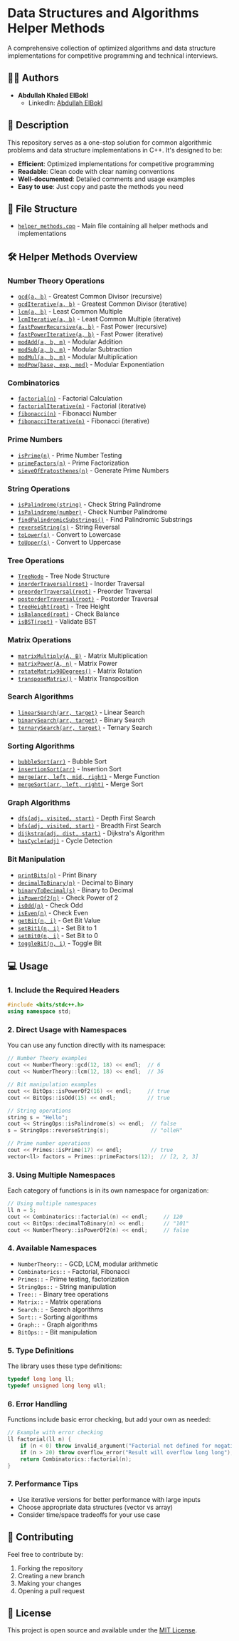 # Data Structures and Algorithms Helper Methods

A comprehensive collection of optimized algorithms and data structure implementations for competitive programming and technical interviews.

## 👨‍💻 Authors

- **Abdullah Khaled ElBokl**
  - LinkedIn: [Abdullah ElBokl](https://www.linkedin.com/in/abdullahbokl/)

## 📝 Description

This repository serves as a one-stop solution for common algorithmic problems and data structure implementations in C++. It's designed to be:
- **Efficient**: Optimized implementations for competitive programming
- **Readable**: Clean code with clear naming conventions
- **Well-documented**: Detailed comments and usage examples
- **Easy to use**: Just copy and paste the methods you need

## 📁 File Structure

- [`helper_methods.cpp`](helper_methods.cpp) - Main file containing all helper methods and implementations

## 🛠️ Helper Methods Overview

### Number Theory Operations
- [`gcd(a, b)`](helper_methods.cpp#L37) - Greatest Common Divisor (recursive)
- [`gcdIterative(a, b)`](helper_methods.cpp#L42) - Greatest Common Divisor (iterative)
- [`lcm(a, b)`](helper_methods.cpp#L51) - Least Common Multiple
- [`lcmIterative(a, b)`](helper_methods.cpp#L56) - Least Common Multiple (iterative)
- [`fastPowerRecursive(a, b)`](helper_methods.cpp#L62) - Fast Power (recursive)
- [`fastPowerIterative(a, b)`](helper_methods.cpp#L72) - Fast Power (iterative)
- [`modAdd(a, b, m)`](helper_methods.cpp#L82) - Modular Addition
- [`modSub(a, b, m)`](helper_methods.cpp#L83) - Modular Subtraction
- [`modMul(a, b, m)`](helper_methods.cpp#L84) - Modular Multiplication
- [`modPow(base, exp, mod)`](helper_methods.cpp#L92) - Modular Exponentiation

### Combinatorics
- [`factorial(n)`](helper_methods.cpp#L116) - Factorial Calculation
- [`factorialIterative(n)`](helper_methods.cpp#L122) - Factorial (iterative)
- [`fibonacci(n)`](helper_methods.cpp#L128) - Fibonacci Number
- [`fibonacciIterative(n)`](helper_methods.cpp#L135) - Fibonacci (iterative)

### Prime Numbers
- [`isPrime(n)`](helper_methods.cpp#L152) - Prime Number Testing
- [`primeFactors(n)`](helper_methods.cpp#L162) - Prime Factorization
- [`sieveOfEratosthenes(n)`](helper_methods.cpp#L178) - Generate Prime Numbers

### String Operations
- [`isPalindrome(string)`](helper_methods.cpp#L202) - Check String Palindrome
- [`isPalindrome(number)`](helper_methods.cpp#L210) - Check Number Palindrome
- [`findPalindromicSubstrings()`](helper_methods.cpp#L214) - Find Palindromic Substrings
- [`reverseString(s)`](helper_methods.cpp#L223) - String Reversal
- [`toLower(s)`](helper_methods.cpp#L228) - Convert to Lowercase
- [`toUpper(s)`](helper_methods.cpp#L233) - Convert to Uppercase

### Tree Operations
- [`TreeNode`](helper_methods.cpp#L243) - Tree Node Structure
- [`inorderTraversal(root)`](helper_methods.cpp#L249) - Inorder Traversal
- [`preorderTraversal(root)`](helper_methods.cpp#L256) - Preorder Traversal
- [`postorderTraversal(root)`](helper_methods.cpp#L263) - Postorder Traversal
- [`treeHeight(root)`](helper_methods.cpp#L270) - Tree Height
- [`isBalanced(root)`](helper_methods.cpp#L275) - Check Balance
- [`isBST(root)`](helper_methods.cpp#L295) - Validate BST

### Matrix Operations
- [`matrixMultiply(A, B)`](helper_methods.cpp#L304) - Matrix Multiplication
- [`matrixPower(A, n)`](helper_methods.cpp#L318) - Matrix Power
- [`rotateMatrix90Degrees()`](helper_methods.cpp#L337) - Matrix Rotation
- [`transposeMatrix()`](helper_methods.cpp#L353) - Matrix Transposition

### Search Algorithms
- [`linearSearch(arr, target)`](helper_methods.cpp#L370) - Linear Search
- [`binarySearch(arr, target)`](helper_methods.cpp#L379) - Binary Search
- [`ternarySearch(arr, target)`](helper_methods.cpp#L392) - Ternary Search

### Sorting Algorithms
- [`bubbleSort(arr)`](helper_methods.cpp#L418) - Bubble Sort
- [`insertionSort(arr)`](helper_methods.cpp#L430) - Insertion Sort
- [`merge(arr, left, mid, right)`](helper_methods.cpp#L444) - Merge Function
- [`mergeSort(arr, left, right)`](helper_methods.cpp#L463) - Merge Sort

### Graph Algorithms
- [`dfs(adj, visited, start)`](helper_methods.cpp#L478) - Depth First Search
- [`bfs(adj, visited, start)`](helper_methods.cpp#L487) - Breadth First Search
- [`dijkstra(adj, dist, start)`](helper_methods.cpp#L504) - Dijkstra's Algorithm
- [`hasCycle(adj)`](helper_methods.cpp#L525) - Cycle Detection

### Bit Manipulation
- [`printBits(n)`](helper_methods.cpp#L588) - Print Binary
- [`decimalToBinary(n)`](helper_methods.cpp#L595) - Decimal to Binary
- [`binaryToDecimal(s)`](helper_methods.cpp#L604) - Binary to Decimal
- [`isPowerOf2(n)`](helper_methods.cpp#L612) - Check Power of 2
- [`isOdd(n)`](helper_methods.cpp#L613) - Check Odd
- [`isEven(n)`](helper_methods.cpp#L614) - Check Even
- [`getBit(n, i)`](helper_methods.cpp#L615) - Get Bit Value
- [`setBit1(n, i)`](helper_methods.cpp#L616) - Set Bit to 1
- [`setBit0(n, i)`](helper_methods.cpp#L617) - Set Bit to 0
- [`toggleBit(n, i)`](helper_methods.cpp#L618) - Toggle Bit

## 💻 Usage

### 1. Include the Required Headers
```cpp
#include <bits/stdc++.h>
using namespace std;
```

### 2. Direct Usage with Namespaces
You can use any function directly with its namespace:

```cpp
// Number Theory examples
cout << NumberTheory::gcd(12, 18) << endl;  // 6
cout << NumberTheory::lcm(12, 18) << endl;  // 36

// Bit manipulation examples
cout << BitOps::isPowerOf2(16) << endl;     // true
cout << BitOps::isOdd(15) << endl;          // true

// String operations
string s = "Hello";
cout << StringOps::isPalindrome(s) << endl;  // false
s = StringOps::reverseString(s);             // "olleH"

// Prime number operations
cout << Primes::isPrime(17) << endl;         // true
vector<ll> factors = Primes::primeFactors(12);  // [2, 2, 3]
```

### 3. Using Multiple Namespaces
Each category of functions is in its own namespace for organization:
```cpp
// Using multiple namespaces
ll n = 5;
cout << Combinatorics::factorial(n) << endl;     // 120
cout << BitOps::decimalToBinary(n) << endl;      // "101"
cout << NumberTheory::isPowerOf2(n) << endl;     // false
```

### 4. Available Namespaces
- `NumberTheory::` - GCD, LCM, modular arithmetic
- `Combinatorics::` - Factorial, Fibonacci
- `Primes::` - Prime testing, factorization
- `StringOps::` - String manipulation
- `Tree::` - Binary tree operations
- `Matrix::` - Matrix operations
- `Search::` - Search algorithms
- `Sort::` - Sorting algorithms
- `Graph::` - Graph algorithms
- `BitOps::` - Bit manipulation

### 5. Type Definitions
The library uses these type definitions:
```cpp
typedef long long ll;
typedef unsigned long long ull;
```

### 6. Error Handling
Functions include basic error checking, but add your own as needed:
```cpp
// Example with error checking
ll factorial(ll n) {
    if (n < 0) throw invalid_argument("Factorial not defined for negative numbers");
    if (n > 20) throw overflow_error("Result will overflow long long");
    return Combinatorics::factorial(n);
}
```

### 7. Performance Tips
- Use iterative versions for better performance with large inputs
- Choose appropriate data structures (vector vs array)
- Consider time/space tradeoffs for your use case

## 🤝 Contributing

Feel free to contribute by:
1. Forking the repository
2. Creating a new branch
3. Making your changes
4. Opening a pull request

## 📝 License

This project is open source and available under the [MIT License](LICENSE).
